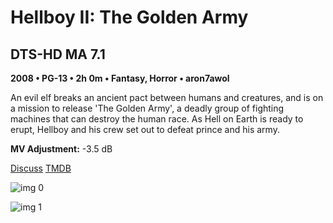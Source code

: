 # Hellboy II: The Golden Army

## DTS-HD MA 7.1

**2008 • PG-13 • 2h 0m • Fantasy, Horror • aron7awol**

An evil elf breaks an ancient pact between humans and creatures, and is on a mission to release 'The Golden Army', a deadly group of fighting machines that can destroy the human race. As Hell on Earth is ready to erupt, Hellboy and his crew set out to defeat prince and his army.

**MV Adjustment:** -3.5 dB

[Discuss](https://www.avsforum.com/threads/bass-eq-for-filtered-movies.2995212/post-57965174)  [TMDB](11253)

![img 0](https://i.imgur.com/lkjfF83.jpg)

![img 1](https://i.imgur.com/vdQ90Ns.png)

